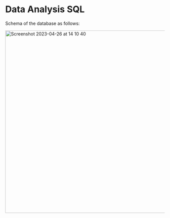 # Data Analysis SQL

Schema of the database as follows:

<img width="576" alt="Screenshot 2023-04-26 at 14 10 40" src="https://user-images.githubusercontent.com/131861258/234586051-cfc69d44-711f-4cbe-87a1-419b98e95aae.png">

